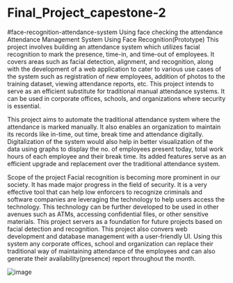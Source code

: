 # Final_Project_capestone-2
#face-recognition-attendance-system Using face checking the attendance   
Attendance Management System Using Face Recognition(Prototype)
This project involves building an attendance system which utilizes facial recognition to mark the presence, time-in, and time-out of employees. It covers areas such as facial detection, alignment, and recognition, along with the development of a web application to cater to various use cases of the system such as registration of new employees, addition of photos to the training dataset, viewing attendance reports, etc. This project intends to serve as an efficient substitute for traditional manual attendance systems. It can be used in corporate offices, schools, and organizations where security is essential.

This project aims to automate the traditional attendance system where the attendance is marked manually. It also enables an organization to maintain its records like in-time, out time, break time and attendance digitally. Digitalization of the system would also help in better visualization of the data using graphs to display the no. of employees present today, total work hours of each employee and their break time. Its added features serve as an efficient upgrade and replacement over the traditional attendance system.

Scope of the project Facial recognition is becoming more prominent in our society. It has made major progress in the field of security. It is a very effective tool that can help low enforcers to recognize criminals and software companies are leveraging the technology to help users access the technology. This technology can be further developed to be used in other avenues such as ATMs, accessing confidential files, or other sensitive materials. This project servers as a foundation for future projects based on facial detection and recognition. This project also convers web development and database management with a user-friendly UI. Using this system any corporate offices, school and organization can replace their traditional way of maintaining attendance of the employees and can also generate their availability(presence) report throughout the month.

![image](https://github.com/sanjay095/face-recognition-attendance-system/assets/147115723/af6200d6-8edd-4243-b8fb-972e96a97b73)

